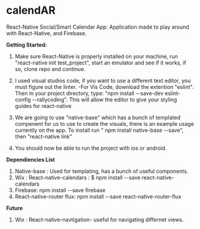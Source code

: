 # calendAR
React-Native Social/Smart Calendar App:
Application made to play around with React-Native, and Firebase. 

**Getting Started:**
1. Make sure React-Native is properly installed on your machine, run "react-native init test_project", start an emulator and see if it works, if so, clone repo and continue.

2. I used visual studios code, if you want to use a different text editor, you must figure out the linter.
  -For Vis Code, download the extention "eslint". Then in your project directory, type: "npm install --save-dev eslint-config --rallycoding". This will allow the editor to give your styling guides for react-native

3. We are going to use "native-base" which has a bunch of templated compenent for us to use to create the visuals, there is an example usage currently on the app. To install run " npm install native-base --save", then "react-native link"

4. You should now be able to run the project with ios or android.

**Dependiencies List**
1. Native-base : Used for templating, has a bunch of useful components.
2. Wix : React-native-calendars : $ npm install --save react-native-calendars
3. Firebase: npm install --save firebase
4. React-native-router flux: npm install --save react-native-router-flux


**Future**
1. Wix : React-native-navtigation- useful for navigating differnet views.


